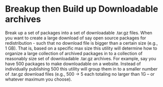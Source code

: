 # Breakup then Build up Downloadable archives
Break up a set of packages into a set of downloadable .tar.gz files. When you want to create a large download of say open source packages for redistribution - such that no download file is bigger than a certain size (e.g., 1 GB). That is, based on a specific max size this utility will determine how to organize a large collection of archived packages in to a collection of reasonably size set of downloadable .tar.gz archives. For example, say you have 500 packages to make downloadable on a website. Instead of individually publishing 500 this utility will group them in to a smaller number of .tar.gz download files (e.g., 500 -> 5 each totaling  no larger than 1G – or whatever maximum you choose).
